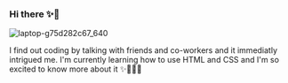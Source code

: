 ### Hi there ✨👋

![laptop-g75d282c67_640](https://github.com/ireneomassi/ireneomassi/assets/133882535/6f73db9f-8ea9-49bb-902d-0903571898d0)


I find out coding by talking with friends and co-workers and it immediatly intrigued me. I'm currently learning how to use HTML and CSS and I'm so excited to know more about it ✨👩🏻‍💻

<!--
**ireneomassi/ireneomassi** is a ✨ _special_ ✨ repository because its `README.md` (this file) appears on your GitHub profile.

Here are some ideas to get you started:
I find out coding by talking with friends and co-workers and it immediatly intrigued me. I'm currently learning how to use HTML and CSS and I'm so excited to know more about it ✨
- 🔭 I’m currently working on ...
- 🌱 I’m currently learning ...
- 👯 I’m looking to collaborate on ...
- 🤔 I’m looking for help with ...
- 💬 Ask me about ...
- 📫 How to reach me: ...
- 😄 Pronouns: ...
- ⚡ Fun fact: ...
-->
